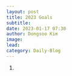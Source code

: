 ```yaml
---
layout: post
title: 2023 Goals
subtitle:
date: 2023-01-17 07:30
author: Dongsoo Kim
image:
lead:
category: Daily-Blog
---
```

1. 